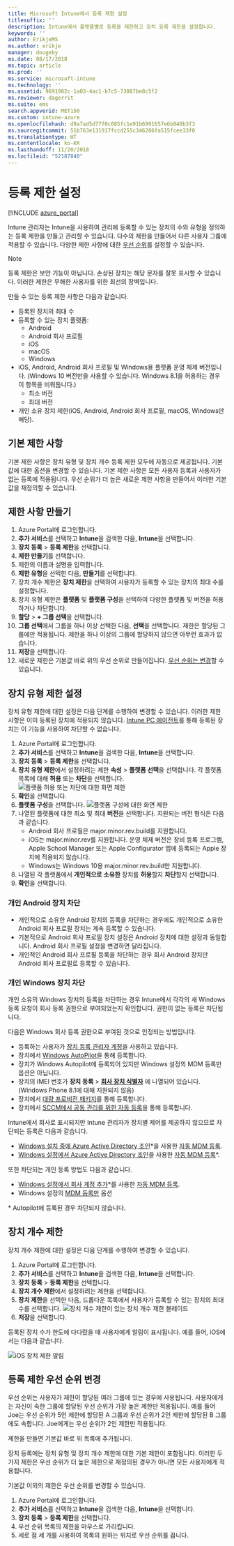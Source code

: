 ```yaml
---
title: Microsoft Intune에서 등록 제한 설정
titlesuffix: ''
description: Intune에서 플랫폼별로 등록을 제한하고 장치 등록 제한을 설정합니다.
keywords: ''
author: ErikjeMS
ms.author: erikje
manager: dougeby
ms.date: 08/17/2018
ms.topic: article
ms.prod: ''
ms.service: microsoft-intune
ms.technology: ''
ms.assetid: 9691982c-1a03-4ac1-b7c5-73087be8c5f2
ms.reviewer: dagerrit
ms.suite: ems
search.appverid: MET150
ms.custom: intune-azure
ms.openlocfilehash: d9a7ad5d77f0c085fc1e91b6991657e6b848b3f3
ms.sourcegitcommit: 51b763e131917fccd255c346286fa515fcee33f0
ms.translationtype: HT
ms.contentlocale: ko-KR
ms.lasthandoff: 11/20/2018
ms.locfileid: "52187840"
---
```

# <a name="set-enrollment-restrictions"></a>등록 제한 설정

[!INCLUDE [azure_portal](./includes/azure_portal.md)]

Intune 관리자는 Intune을 사용하여 관리에 등록할 수 있는 장치의 수와 유형을 정의하는 등록 제한을 만들고 관리할 수 있습니다. 다수의 제한을 만들어서 다른 사용자 그룹에 적용할 수 있습니다. 다양한 제한 사항에 대한 [우선 순위](#change-enrollment-restriction-priority)를 설정할 수 있습니다.

>[!NOTE]
>등록 제한은 보안 기능이 아닙니다. 손상된 장치는 해당 문자를 잘못 표시할 수 있습니다. 이러한 제한은 무해한 사용자를 위한 최선의 장벽입니다.

만들 수 있는 등록 제한 사항은 다음과 같습니다.

- 등록된 장치의 최대 수
- 등록할 수 있는 장치 플랫폼:
  - Android
  - Android 회사 프로필
  - iOS
  - macOS
  - Windows
- iOS, Android, Android 회사 프로필 및 Windows용 플랫폼 운영 체제 버전입니다. (Windows 10 버전만을 사용할 수 있습니다. Windows 8.1을 허용하는 경우 이 항목을 비워둡니다.)
  - 최소 버전
  - 최대 버전
- 개인 소유 장치 제한(iOS, Android, Android 회사 프로필, macOS, Windows만 해당).

## <a name="default-restrictions"></a>기본 제한 사항

기본 제한 사항은 장치 유형 및 장치 개수 등록 제한 모두에 자동으로 제공됩니다. 기본값에 대한 옵션을 변경할 수 있습니다. 기본 제한 사항은 모든 사용자 등록과 사용자가 없는 등록에 적용됩니다. 우선 순위가 더 높은 새로운 제한 사항을 만들어서 이러한 기본값을 재정의할 수 있습니다.

## <a name="create-a-restriction"></a>제한 사항 만들기

1. Azure Portal에 로그인합니다.
2. **추가 서비스**를 선택하고 **Intune**을 검색한 다음, **Intune**을 선택합니다.
3. **장치 등록** > **등록 제한**을 선택합니다.
4. **제한 만들기**를 선택합니다.
5. 제한의 이름과 설명을 입력합니다.
6. **제한 유형**을 선택한 다음, **만들기**를 선택합니다.
7. 장치 개수 제한은 **장치 제한**을 선택하여 사용자가 등록할 수 있는 장치의 최대 수를 설정합니다.
8. 장치 유형 제한은 **플랫폼** 및 **플랫폼 구성**을 선택하여 다양한 플랫폼 및 버전을 허용하거나 차단합니다.
9. **할당** > **+ 그룹 선택**을 선택합니다.
10. **그룹 선택**에서 그룹을 하나 이상 선택한 다음, **선택**을 선택합니다. 제한은 할당된 그룹에만 적용됩니다. 제한을 하나 이상의 그룹에 할당하지 않으면 아무런 효과가 없습니다.
11. **저장**을 선택합니다.
12. 새로운 제한은 기본값 바로 위의 우선 순위로 만들어집니다. [우선 순위는 변경](#change-enrollment-restriction-priority)할 수 있습니다.

## <a name="set-device-type-restrictions"></a>장치 유형 제한 설정

장치 유형 제한에 대한 설정은 다음 단계를 수행하여 변경할 수 있습니다. 이러한 제한 사항은 이미 등록된 장치에 적용되지 않습니다. [Intune PC 에이전트](/intune-classic/deploy-use/manage-windows-pcs-with-microsoft-intune)를 통해 등록된 장치는 이 기능을 사용하여 차단할 수 없습니다.

1. Azure Portal에 로그인합니다.
2. **추가 서비스**를 선택하고 **Intune**을 검색한 다음, **Intune**을 선택합니다.
3. **장치 등록** > **등록 제한**을 선택합니다.
4. **장치 유형 제한**에서 설정하려는 제한 **속성** > **플랫폼 선택**을 선택합니다. 각 플랫폼 목록에 대해 **허용** 또는 **차단**을 선택합니다.
    ![플랫폼 허용 또는 차단에 대한 화면 제한](media/enrollment-restrictions-set/platform-allow-block.png)
5. **확인**을 선택합니다.
6. **플랫폼 구성**을 선택합니다.
    ![플랫폼 구성에 대한 화면 제한](media/enrollment-restrictions-set/configure-platforms.png)
7. 나열된 플랫폼에 대한 최소 및 최대 **버전**을 선택합니다. 지원되는 버전 형식은 다음과 같습니다.
    - Android 회사 프로필은 major.minor.rev.build를 지원합니다.
    - iOS는 major.minor.rev를 지원합니다. 운영 체제 버전은 장비 등록 프로그램, Apple School Manager 또는 Apple Configurator 앱에 등록되는 Apple 장치에 적용되지 않습니다.
    - Windows는 Windows 10용 major.minor.rev.build만 지원합니다.
8. 나열된 각 플랫폼에서 **개인적으로 소유한** 장치를 **허용**할지 **차단**할지 선택합니다.
9. **확인**을 선택합니다.

### <a name="blocking-personal-android-devices"></a>개인 Android 장치 차단
- 개인적으로 소유한 Android 장치의 등록을 차단하는 경우에도 개인적으로 소유한 Android 회사 프로필 장치는 계속 등록할 수 있습니다.
- 기본적으로 Android 회사 프로필 장치 설정은 Android 장치에 대한 설정과 동일합니다. Android 회사 프로필 설정을 변경하면 달라집니다.
- 개인적인 Android 회사 프로필 등록을 차단하는 경우 회사 Android 장치만 Android 회사 프로필로 등록할 수 있습니다.

### <a name="blocking-personal-windows-devices"></a>개인 Windows 장치 차단
개인 소유의 Windows 장치의 등록을 차단하는 경우 Intune에서 각각의 새 Windows 등록 요청이 회사 등록 권한으로 부여되었는지 확인합니다. 권한이 없는 등록은 차단됩니다.

다음은 Windows 회사 등록 권한으로 부여된 것으로 인정되는 방법입니다.
 - 등록하는 사용자가 [장치 등록 관리자 계정]( device-enrollment-manager-enroll.md)을 사용하고 있습니다.
- 장치에서 [Windows AutoPilot](enrollment-autopilot.md)을 통해 등록합니다.
- 장치가 Windows Autopilot에 등록되어 있지만 Windows 설정의 MDM 등록만 옵션은 아닙니다.
- 장치의 IMEI 번호가 **장치 등록** > **[회사 장치 식별자](corporate-identifiers-add.md)** 에 나열되어 있습니다. (Windows Phone 8.1에 대해 지원되지 않음)
- 장치에서 [대량 프로비전 패키지](windows-bulk-enroll.md)를 통해 등록합니다.
- 장치에서 [SCCM에서 공동 관리를 위한 자동 등록](https://docs.microsoft.com/sccm/core/clients/manage/co-management-overview#how-to-configure-co-management.md)을 통해 등록합니다.
 
Intune에서 회사로 표시되지만 Intune 관리자가 장치별 제어를 제공하지 않으므로 차단되는 등록은 다음과 같습니다.
 - [Windows 설치 중에 Azure Active Directory 조인](https://docs.microsoft.com/azure/active-directory/device-management-azuread-joined-devices-frx)\*을 사용한 [자동 MDM 등록](windows-enroll.md#enable-windows-10-automatic-enrollment).
- [Windows 설정에서 Azure Active Directory 조인](https://docs.microsoft.com/azure/active-directory/user-help/user-help-register-device-on-network)을 사용한 [자동 MDM 등록](windows-enroll.md#enable-windows-10-automatic-enrollment)*.
 
또한 차단되는 개인 등록 방법도 다음과 같습니다.
- [Windows 설정에서 회사 계정 추가](https://docs.microsoft.com/azure/active-directory/user-help/user-help-join-device-on-network)\*를 사용한 [자동 MDM 등록](windows-enroll.md#enable-windows-10-automatic-enrollment).
- Windows 설정의 [MDM 등록만]( https://docs.microsoft.com/windows/client-management/mdm/mdm-enrollment-of-windows-devices#connecting-personally-owned-devices-bring-your-own-device) 옵션

\* Autopilot에 등록된 경우 차단되지 않습니다.

## <a name="set-device-limit-restrictions"></a>장치 개수 제한

장치 개수 제한에 대한 설정은 다음 단계를 수행하여 변경할 수 있습니다.

1. Azure Portal에 로그인합니다.
2. **추가 서비스**를 선택하고 **Intune**을 검색한 다음, **Intune**을 선택합니다.
3. **장치 등록** > **등록 제한**을 선택합니다.
4. **장치 개수 제한**에서 설정하려는 제한을 선택합니다.
5. **장치 제한**을 선택한 다음, 드롭다운 목록에서 사용자가 등록할 수 있는 장치의 최대 수를 선택합니다.
    ![장치 개수 제한이 있는 장치 개수 제한 블레이드](./media/device-restrictions-limit.png)
6. **저장**을 선택합니다.


등록된 장치 수가 한도에 다다랐을 때 사용자에게 알림이 표시됩니다. 예를 들어, iOS에서는 다음과 같습니다.

![iOS 장치 제한 알림](./media/enrollment-restrictions-ios-set-limit-notification.png)

## <a name="change-enrollment-restriction-priority"></a>등록 제한 우선 순위 변경

우선 순위는 사용자가 제한이 할당된 여러 그룹에 있는 경우에 사용됩니다. 사용자에게는 자신이 속한 그룹에 할당된 우선 순위가 가장 높은 제한만 적용됩니다. 예를 들어 Joe는 우선 순위가 5인 제한에 할당된 A 그룹과 우선 순위가 2인 제한에 할당된 B 그룹에도 속합니다. Joe에게는 우선 순위가 2인 제한만 적용됩니다.

제한을 만들면 기본값 바로 위 목록에 추가됩니다.

장치 등록에는 장치 유형 및 장치 개수 제한에 대한 기본 제한이 포함됩니다. 이러한 두 가지 제한은 우선 순위가 더 높은 제한으로 재정의된 경우가 아니면 모든 사용자에게 적용됩니다.

기본값 이외의 제한은 우선 순위를 변경할 수 있습니다.

1. Azure Portal에 로그인합니다.
2. **추가 서비스**를 선택하고 **Intune**을 검색한 다음, **Intune**을 선택합니다.
3. **장치 등록** > **등록 제한**을 선택합니다.
4. 우선 순위 목록의 제한을 마우스로 가리킵니다.
5. 세로 점 세 개를 사용하여 목록의 원하는 위치로 우선 순위를 끕니다.
